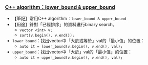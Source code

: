 ### [C++ algorithm：lower_bound & upper_bound](https://yuihuang.com/cpp-algorithm-lower-bound-upper-bound/)
* 【筆記】常用C++ algorithm：```lower_bound & upper_bound```
* 【用途】針對「已經排序」的資料進行binary search。
  * ```vector <int> v;```
  * ```sort(v.begin(), v.end());```
* ```lower_bound```：找出vector中「大於或等於」val的「最小值」的位置：
  * ```auto it = lower_bound(v.begin(), v.end(), val);```
* ```upper_bound```：找出vector中「大於」val的「最小值」的位置：
  * ```auto it = upper_bound(v.begin(), v.end(), val);```
